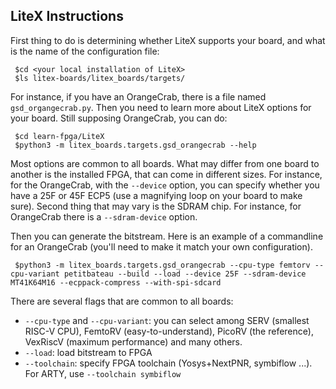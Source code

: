 LiteX Instructions
------------------

First thing to do is determining whether LiteX supports your board,
and what is the name of the configuration file:
```
 $cd <your local installation of LiteX>
 $ls litex-boards/litex_boards/targets/
```

For instance, if you have an OrangeCrab, there is a file named `gsd_organgecrab.py`.
Then you need to learn more about LiteX options for your board. Still
supposing OrangeCrab, you can do:

```
 $cd learn-fpga/LiteX
 $python3 -m litex_boards.targets.gsd_orangecrab --help

```

Most options are common to all boards. What may differ from one board
to another is the installed FPGA, that can come in different sizes.
For instance, for the OrangeCrab, with the `--device` option, you can
specify whether you have a 25F or 45F ECP5 (use a magnifying loop on
your board to make sure). Second thing that may vary is the SDRAM
chip. For instance, for OrangeCrab there is a `--sdram-device` option.

Then you can generate the bitstream. Here is an example of a
commandline for an OrangeCrab (you'll need to make it match your
own configuration).
```
 $python3 -m litex_boards.targets.gsd_orangecrab --cpu-type femtorv --cpu-variant petitbateau --build --load --device 25F --sdram-device MT41K64M16 --ecppack-compress --with-spi-sdcard
```

There are several flags that are common to all boards:
- `--cpu-type` and `--cpu-variant`: you can select among SERV
   (smallest RISC-V CPU), FemtoRV (easy-to-understand), PicoRV (the
   reference), VexRiscV (maximum performance) and many others.
- `--load`: load bitstream to FPGA
- `--toolchain`: specify FPGA toolchain (Yosys+NextPNR, symbiflow ...). For ARTY, use `--toolchain symbiflow` 
